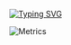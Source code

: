 [![Typing SVG](<https://readme-typing-svg.herokuapp.com?color=03EF62&multiline=true&width=650&height=200&lines=%23+Hello+Folkes++%E3%83%BD(%E3%83%85)%E3%83%8E+;%23+I+am+Isuru+Lakshan;%23+Final+Year+Computer+Engineering+Undergraduate;%23+Faculty+of+Engineering;%23+University+of+Peradeniya;%23+It's+NICE+to+have+you+here!!!!;%23%2B%2B%2B%2B%2B%2B%2B%2B%2B%2B%2B%2B%2B%2B%2B%2B%2B%2B%2B%2B%2B%2B%2B%2B%2B%2B%2B%2B%2B%2B%2B%2B%2B%2B%23>)](https://git.io/typing-svg)

![Metrics](https://metrics.lecoq.io/isurulakshan97?template=classic&base.metadata=0&isocalendar=1&languages=1&achievements=1&notable=1&repositories=1&repositories=100&repositories.batch=100&repositories.forks=false&repositories.affiliations=owner&isocalendar.duration=full-year&languages.limit=8&languages.threshold=0%25&languages.colors=github&languages.sections=most-used&languages.indepth=false&languages.analysis.timeout=15&languages.categories=markup%2C%20programming&languages.recent.categories=markup%2C%20programming&languages.recent.load=300&languages.recent.days=14&achievements.threshold=C&achievements.secrets=true&achievements.display=compact&achievements.limit=0&notable.from=organization&notable.repositories=false&notable.indepth=true&notable.types=commit&repositories.featured=IsuruLakshan97%2Fe16-Co502-RISCV-Pipeline-CPU-Implimentation-Group2%2C%20IsuruLakshan97%2Fe16-3yp-smart-pill-manager&config.timezone=Asia%2FColombo)
